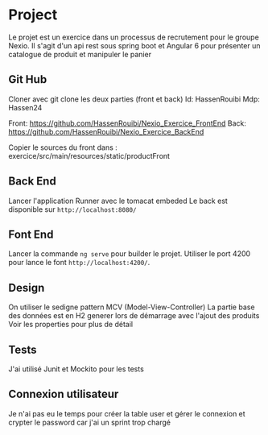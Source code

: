 # Project

Le projet est un exercice dans un processus de recrutement pour le groupe Nexio.
Il s'agit d'un api rest sous spring boot et Angular 6 pour présenter un catalogue de produit et manipuler le panier
## Git Hub
Cloner avec git clone les deux parties (front et back) 
Id: HassenRouibi
Mdp: Hassen24

Front:
https://github.com/HassenRouibi/Nexio_Exercice_FrontEnd
Back:
https://github.com/HassenRouibi/Nexio_Exercice_BackEnd

Copier le sources du front dans : exercice/src/main/resources/static/productFront

## Back End
Lancer l'application Runner avec le tomacat embeded
Le back est disponible sur `http://localhost:8080/`

## Font End
Lancer la commande  `ng serve` pour builder le projet. Utiliser le port 4200 pour lance le font `http://localhost:4200/`.

## Design
On utiliser le sedigne pattern MCV (Model-View-Controller)
La partie base des données est en H2 generer lors de démarrage avec l'ajout des produits
Voir les properties pour plus de détail

## Tests
J'ai utilisé Junit et Mockito pour les tests

## Connexion utilisateur
Je n'ai pas eu le temps pour créer la table user et gérer le connexion et crypter le password car j'ai un sprint trop chargé

